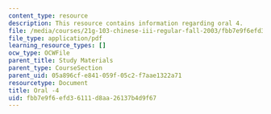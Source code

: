 ```yaml
---
content_type: resource
description: This resource contains information regarding oral 4.
file: /media/courses/21g-103-chinese-iii-regular-fall-2003/fbb7e9f6efd36111d8aa26137b4d9f67_MIT21G_103F03_oral_4.pdf
file_type: application/pdf
learning_resource_types: []
ocw_type: OCWFile
parent_title: Study Materials
parent_type: CourseSection
parent_uid: 05a896cf-e841-059f-05c2-f7aae1322a71
resourcetype: Document
title: Oral -4
uid: fbb7e9f6-efd3-6111-d8aa-26137b4d9f67
---
```

